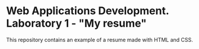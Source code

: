 <h1>Web Applications Development. Laboratory 1 - "My resume"</h1>
<p>This repository contains an example of a resume made with HTML and CSS.</p>